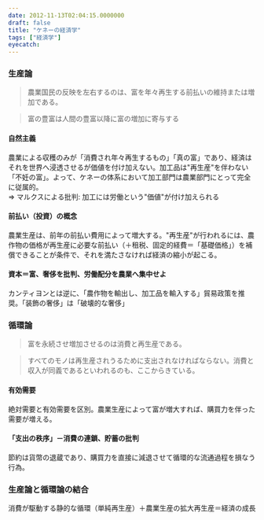 ```yaml
---
date: 2012-11-13T02:04:15.0000000
draft: false
title: "ケネーの経済学"
tags: ["経済学"]
eyecatch: 
---
```


<div class="section">
<h3>生産論</h3>

<blockquote>
<p>農業国民の反映を左右するのは、富を年々再生する前払いの維持または増加である。</p>

</blockquote>

<blockquote>
<p>富の豊富は人間の豊富以降に富の増加に寄与する</p>

</blockquote>

<div class="section">
<h4>自然主義</h4>
<p>農業による収穫のみが「消費され年々再生するもの」「真の富」であり、経済はそれを世界へ浸透させるが価値を付け加えない。加工品は"再生産"を伴わない「不妊の富」。よって、ケネーの体系において加工部門は農業部門にとって完全に従属的。<br />
⇒ マルクスによる批判: 加工には労働という"価値"が付け加えられる</p>

</div>
<div class="section">
<h4>前払い（投資）の概念</h4>
<p>農業生産は、前年の前払い費用によって増大する。"再生産"が行われるには、農作物の価格が再生産に必要な前払い（＋租税、固定的経費＝「基礎価格」）を補償できることが条件で、それを満たさなければ経済の縮小が起こる。</p>

</div>
<div class="section">
<h4>資本＝富、奢侈を批判、労働配分を農業へ集中せよ</h4>
<p>カンティヨンとは逆に、「農作物を輸出し、加工品を輸入する」貿易政策を推奨。「装飾の奢侈」は「破壊的な奢侈」</p>

</div>
</div>
<div class="section">
<h3>循環論</h3>

<blockquote>
<p>富を永続させ増加させるのは消費と再生産である。</p>

</blockquote>

<blockquote>
<p>すべてのモノは再生産されうるために支出されなければならない。消費と収入が同義であるといわれるのも、ここからきている。</p>

</blockquote>

<div class="section">
<h4>有効需要</h4>
<p>絶対需要と有効需要を区別。農業生産によって富が増大すれば、購買力を伴った需要が増える。</p>

</div>
<div class="section">
<h4>「支出の秩序」－消費の連鎖、貯蓄の批判</h4>
<p>節約は貨幣の退蔵であり、購買力を直接に減退させて循環的な流通過程を損なう行為。</p>

</div>
</div>
<div class="section">
<h3>生産論と循環論の結合</h3>
<p>消費が駆動する静的な循環（単純再生産）＋農業生産の拡大再生産＝経済の成長</p>

</div>